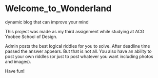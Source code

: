 # Welcome_to_Wonderland
dynamic blog that can improve your mind

This project was made as my third assignment while studying at ACG Yoobee School of Design.

Admin posts the best logical riddles for you to solve. After deadline time passed the answer appears.
But that is not all. You also have an ability to post your own riddles (or just to post whatever you want including photos and images).

Have fun!

